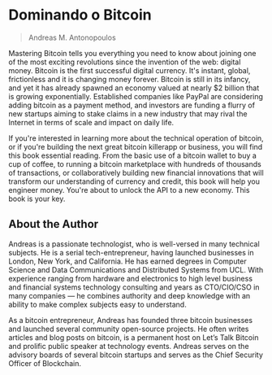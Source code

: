 # Dominando o Bitcoin

> Andreas M. Antonopoulos

Mastering Bitcoin tells you everything you need to know about joining one of the most exciting revolutions since the invention of the web: digital money. Bitcoin is the first successful digital currency. It's instant, global, frictionless and it is changing money forever. Bitcoin is still in its infancy, and yet it has already spawned an economy valued at nearly $2 billion that is growing exponentially. Established companies like PayPal are considering adding bitcoin as a payment method, and investors are funding a flurry of new startups aiming to stake claims in a new industry that may rival the Internet in terms of scale and impact on daily life.

If you're interested in learning more about the technical operation of bitcoin, or if you're building the next great bitcoin killer­app or business, you will find this book essential reading. From the basic use of a bitcoin wallet to buy a cup of coffee, to running a bitcoin marketplace with hundreds of thousands of transactions, or collaboratively building new financial innovations that will transform our understanding of currency and credit, this book will help you engineer money. You're about to unlock the API to a new economy. This book is your key.

## About the Author

Andreas is a passionate technologist, who is well-versed in many technical subjects. He is a serial tech-entrepreneur, having launched businesses in London, New York, and California. He has earned degrees in Computer Science and Data Communications and Distributed Systems from UCL. With experience ranging from hardware and electronics to high level business and financial systems technology consulting and years as CTO/CIO/CSO in many companies — he combines authority and deep knowledge with an ability to make complex subjects easy to understand.

As a bitcoin entrepreneur, Andreas has founded three bitcoin businesses and launched several community open-source projects. He often writes articles and blog posts on bitcoin, is a permanent host on Let’s Talk Bitcoin and prolific public speaker at technology events. Andreas serves on the advisory boards of several bitcoin startups and serves as the Chief Security Officer of Blockchain.